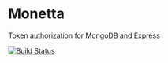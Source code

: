 # Monetta

Token authorization for MongoDB and Express

[![Build Status](https://travis-ci.org/glepur/Monetta.svg?branch=master)](https://travis-ci.org/glepur/Monetta)
